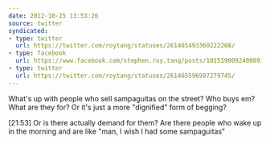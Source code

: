```yaml
---
date: 2012-10-25 13:53:26
source: twitter
syndicated:
- type: twitter
  url: https://twitter.com/roytang/statuses/261465493360222208/
- type: facebook
  url: https://www.facebook.com/stephen.roy.tang/posts/10151900924008912
- type: twitter
  url: https://twitter.com/roytang/statuses/261465596997279745/
---
```


What's up with people who sell sampaguitas on the street? Who buys em? What are they for? Or it's just a more "dignified" form of begging?

[21:53] Or is there actually demand for them? Are there people who wake up in the morning and are like "man, I wish I had some sampaguitas"